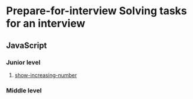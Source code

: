 # Prepare-for-interview Solving tasks for an interview

## JavaScript

### Junior level

1. [show-increasing-number](javascript/junior/show-increasing-number)

### Middle level
